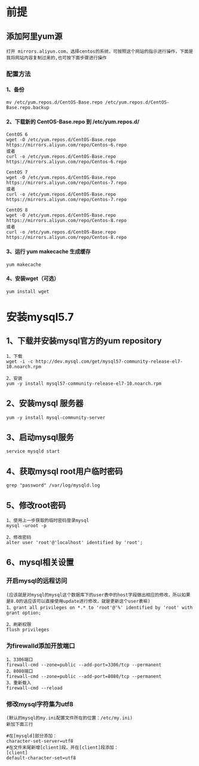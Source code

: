 # 前提

## 添加阿里yum源

```
打开 mirrors.aliyun.com，选择centos的系统，可按照这个网站的指示进行操作，下面是我将网站内容复制过来的,也可按下面步骤进行操作
```

### 配置方法

#### 1、备份

```shell
mv /etc/yum.repos.d/CentOS-Base.repo /etc/yum.repos.d/CentOS-Base.repo.backup
```

#### 2、下载新的 CentOS-Base.repo 到 /etc/yum.repos.d/

```shell
CentOS 6
wget -O /etc/yum.repos.d/CentOS-Base.repo https://mirrors.aliyun.com/repo/Centos-6.repo
或者
curl -o /etc/yum.repos.d/CentOS-Base.repo https://mirrors.aliyun.com/repo/Centos-6.repo

CentOS 7
wget -O /etc/yum.repos.d/CentOS-Base.repo https://mirrors.aliyun.com/repo/Centos-7.repo
或者
curl -o /etc/yum.repos.d/CentOS-Base.repo https://mirrors.aliyun.com/repo/Centos-7.repo

CentOS 8
wget -O /etc/yum.repos.d/CentOS-Base.repo https://mirrors.aliyun.com/repo/Centos-8.repo
或者
curl -o /etc/yum.repos.d/CentOS-Base.repo https://mirrors.aliyun.com/repo/Centos-8.repo
```

#### 3、运行 yum makecache 生成缓存

```shell
yum makecache
```

#### 4、安装wget（可选）

```shell
yum install wget
```

# 安装mysql5.7

## 1、下载并安装mysql官方的yum repository

```shell
1、下载
wget -i -c http://dev.mysql.com/get/mysql57-community-release-el7-10.noarch.rpm

2、安装
yum -y install mysql57-community-release-el7-10.noarch.rpm
```

## 2、安装mysql 服务器

```shell
yum -y install mysql-community-server
```

## 3、启动mysql服务

```shell
service mysqld start
```

## 4、获取mysql root用户临时密码

```shell
grep "password" /var/log/mysqld.log
```

## 5、修改root密码

```shell
1、使用上一步获取的临时密码登录mysql
mysql -uroot -p

2、修改密码
alter user 'root'@'localhost' identified by 'root';
```

## 6、mysql相关设置

### 开启mysql的远程访问

```shell
(应该就是对mysql的mysql这个数据库下的user表中的host字段做出相应的修改，所以如果是8.0的话应该可以直接使用update进行修改，就是更新这个user表嘛)
1、grant all privileges on *.* to 'root'@'%' identified by 'root' with grant option;

2、刷新权限
flush privileges
```

### 为firewalld添加开放端口

```shell
1、3306端口
firewall-cmd --zone=public --add-port=3306/tcp --permanent
2、8080端口
firewall-cmd --zone=public --add-port=8080/tcp --permanent
3、重新载入
firewall-cmd --reload
```

### 修改mysql字符集为utf8

```
(默认的mysql的my.ini配置文件所在的位置：/etc/my.ini)
新加下面三行

#在[mysqld]部分添加：
character-set-server=utf8
#在文件末尾新增[client]段，并在[client]段添加：
[client]
default-character-set=utf8
```

